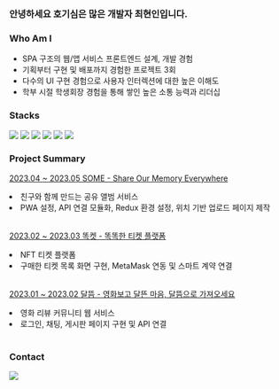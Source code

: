 <!-- HyeonIn -->
<h3>안녕하세요 호기심은 많은 개발자 최현인입니다.</h3>

<h3> Who Am I</h3>
<ul>
    <li>SPA 구조의 웹/앱 서비스 프론트엔드 설계, 개발 경험</li>
    <li>기획부터 구현 및 배포까지 경험한 프로젝트 3회</li>
    <li>다수의 UI 구현 경험으로 사용자 인터렉션에 대한 높은 이해도</li>
    <li>학부 시절 학생회장 경험을 통해 쌓인 높은 소통 능력과 리더십</li>
</ul>


<h3>Stacks </h3>
<p> 
  <img src="https://img.shields.io/badge/Html5-000000?style=flat-square"/> 
  <img src="https://img.shields.io/badge/JavaScript-000000?style=flat-square"/> 
  <img src="https://img.shields.io/badge/CSS-000000?style=flat-square"/> 
  <img src="https://img.shields.io/badge/Vue-000000?style=flat-square"/>
  <img src="https://img.shields.io/badge/React-000000?style=flat-square"/> 
  <img src="https://img.shields.io/badge/Next.js-000000?style=flat-square"/> 
</p> 

<h3> Project Summary </h3>

[2023.04 ~ 2023.05 SOME - Share Our Memory Everywhere](https://github.com/SSAFY-B301/SOME)
<li>친구와 함께 만드는 공유 앨범 서비스</li>
<li>PWA 설정, API 연결 모듈화, Redux 환경 설정, 위치 기반 업로드 페이지 제작</li>
<br/>

[2023.02 ~ 2023.03 똑켓 - 똑똑한 티켓 플랫폼](https://github.com/HyeonIn/ttocket)
<li>NFT 티켓 플랫폼</li>
<li>구매한 티켓 목록 화면 구현, MetaMask 연동 및 스마트 계약 연결</li>
<br/>

[2023.01 ~ 2023.02 달뜸 - 영화보고 달뜬 마음, 달뜸으로 가져오세요](https://github.com/HyeonIn/dal-ddeum)
<li>영화 리뷰 커뮤니티 웹 서비스</li>
<li>로그인, 채팅, 게시판 페이지 구현 및 API 연결</li>
<br/>

<h3>Contact </h3>

<p>
 <img src="https://img.shields.io/badge/Mail-gusdlsdlek@gmail.com-000000?style=flat-square&logo=Gmail&logoColor=white"/></a>&nbsp
</p>

